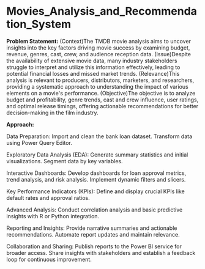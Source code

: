 # Movies_Analysis_and_Recommendation_System
**Problem Statement:**
(Context)The TMDB movie analysis aims to uncover insights into the key factors driving movie success by examining budget, revenue, genres, cast, crew, and audience reception data. (Issue)Despite the availability of extensive movie data, many industry stakeholders struggle to interpret and utilize this information effectively, leading to potential financial losses and missed market trends. (Relevance)This analysis is relevant to producers, distributors, marketers, and researchers, providing a systematic approach to understanding the impact of various elements on a movie's performance. (Objective)The objective is to analyze budget and profitability, genre trends, cast and crew influence, user ratings, and optimal release timings, offering actionable recommendations for better decision-making in the film industry.

**Approach:**

Data Preparation:
Import and clean the bank loan dataset. Transform data using Power Query Editor.

Exploratory Data Analysis (EDA):
Generate summary statistics and initial visualizations. Segment data by key variables.

Interactive Dashboards:
Develop dashboards for loan approval metrics, trend analysis, and risk analysis. Implement dynamic filters and slicers.

Key Performance Indicators (KPIs):
Define and display crucial KPIs like default rates and approval ratios.

Advanced Analysis:
Conduct correlation analysis and basic predictive insights with R or Python integration.

Reporting and Insights:
Provide narrative summaries and actionable recommendations. Automate report updates and maintain relevance.

Collaboration and Sharing:
Publish reports to the Power BI service for broader access. Share insights with stakeholders and establish a feedback loop for continuous improvement.

